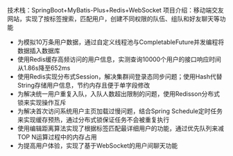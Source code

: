 技术栈：SpringBoot+MyBatis-Plus+Redis+WebSocket
项目介绍：移动端交友网站，实现了按标签搜索，匹配用户，创建不同权限的队伍、组队和好友聊天等功能
- 为模拟10万条用户数据，通过自定义线程池与CompletableFuture并发编程将数据插入数据库
- 使用Redis缓存高频访问的用户信息，实测查询10000个用户的接口响应时间从1.86s降至652ms
- 使用Redis实现分布式Session，解决集群间登录态同步问题；使用Hash代替String存储用户信息，节约内存且便于单字段修改
- 为解决统一用户重复入队，入队人数超出限制的问题，使用Redisson分布式锁来实现操作互斥
- 为解决首次访问系统用户主页加载过慢问题，结合Spring Schedule定时任务来实现缓存预热，通过分布式锁保证任务不会被重复执行
- 使用编辑距离算法实现了根据标签匹配最详细用户的功能，通过优先队列来减TOP N运算过程中的内存占用
- 为提高用户体验，实现了基于WebSocket的用户间聊天功能
